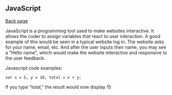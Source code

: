 ## JavaScript

[Back page](/102-notes.md)

JavaScript is a programming tool used to make websites interactive.
It allows the coder to assign variables that react to user interaction.
A good example of this would be seen in a typical website log in.
The website asks for your name, email, etc. And after the user inputs their name, you may see a "Hello name", which would make the website interactive and responsive to the user feedback.

Javascript code examples:
```
var x = 5, y = 10, total = x + y;

```
If you type "total," the result would now display 15